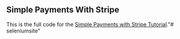 ## Simple Payments With Stripe
This is the full code for the [Simple Payments with Stripe Tutorial](http://felicianoprochera.com/simple-payments-with-stripe-and-laravel/)."# seleniumsite" 
